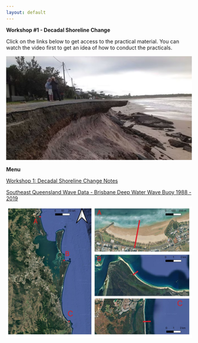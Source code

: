 ```yaml
---
layout: default
---
```


**Workshop #1 - Decadal Shoreline Change**

Click on the links below to get access to the practical material. You can watch the video first to get an idea of how to conduct the practicals.

![jimmys beach](assets/jimmys_beach_erosion.jpeg)

<!--![map of beach locations](assets/map_locations.jpg) -->

**Menu**

[Workshop 1: Decadal Shoreline Change Notes](https://www.notion.so/Workshop-1-Chronic-Shoreline-Change-20f6f8acd3fa8007a8e2c7119cb22388?source=copy_link)

[Southeast Queensland Wave Data - Brisbane Deep Water Wave Buoy 1988 - 2019](assets/brisbane_waves_1988_2019.xlsx)


![map of beach locations](assets/map_locations.jpg)

<!-- [People](./people.html)

[Research](./projects.html)

[Media and Publications](./publications.html)

[Datasets](./data.html)

[Teaching](./teaching.html)

[Available Honours and Masters Projects](./student_projects)

[Other interests](./other.html) -->

